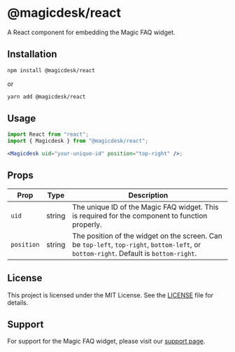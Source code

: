 # @magicdesk/react

A React component for embedding the Magic FAQ widget.

## Installation

```sh
npm install @magicdesk/react
```

or

```sh
yarn add @magicdesk/react
```

## Usage

```jsx
import React from "react";
import { Magicdesk } from "@magicdesk/react";

<Magicdesk uid="your-unique-id" position="top-right" />;
```

## Props

| Prop       | Type   | Description                                                                                                                            |
| ---------- | ------ | -------------------------------------------------------------------------------------------------------------------------------------- |
| `uid`      | string | The unique ID of the Magic FAQ widget. This is required for the component to function properly.                                        |
| `position` | string | The position of the widget on the screen. Can be `top-left`, `top-right`, `bottom-left`, or `bottom-right`. Default is `bottom-right`. |

## License

This project is licensed under the MIT License. See the [LICENSE](LICENSE) file for details.

## Support

For support for the Magic FAQ widget, please visit our [support page](https://abdul1810.vercel.app).
